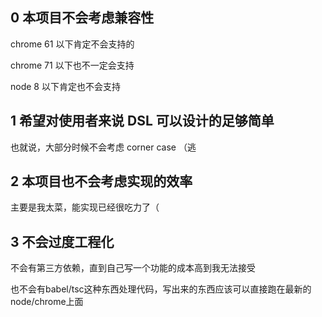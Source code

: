 ## 0 本项目不会考虑兼容性

chrome 61 以下肯定不会支持的

chrome 71 以下也不一定会支持

node 8 以下肯定也不会支持

## 1 希望对使用者来说 DSL 可以设计的足够简单

也就说，大部分时候不会考虑 corner case （逃

## 2 本项目也不会考虑实现的效率

主要是我太菜，能实现已经很吃力了（

## 3 不会过度工程化

不会有第三方依赖，直到自己写一个功能的成本高到我无法接受

也不会有babel/tsc这种东西处理代码，写出来的东西应该可以直接跑在最新的node/chrome上面
